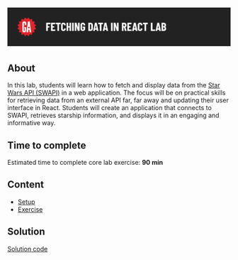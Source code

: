 # ![Fetching Data in React Lab](./assets/hero.png)

## About

In this lab, students will learn how to fetch and display data from the [Star Wars API (SWAPI)](https://swapi.dev/) in a web application. The focus will be on practical skills for retrieving data from an external API far, far away and updating their user interface in React. Students will create an application that connects to SWAPI, retrieves starship information, and displays it in an engaging and informative way.

## Time to complete

Estimated time to complete core lab exercise: **90 min**

## Content

- [Setup](./setup/README.md)
- [Exercise](./exercise/README.md)

## Solution

[Solution code](../../sandboxes/14-fetching-data-in-react-lab-solution/README.md)
